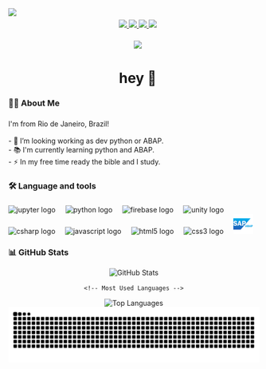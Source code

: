 <img align="left" height="150" src="https://github.com/user-attachments/assets/d1ca782a-cb7c-483f-9df7-7f45c8341bac"  />

###

<div align="center">
  <a href="https://www.linkedin.com/in/omatheuscardoso/" target="_blank">
    <img src="https://img.shields.io/badge/LinkedIn-0A66C2?style=for-the-badge&logo=linkedin&logoColor=white" />
  </a>
  <a href="https://www.instagram.com/oMatheuscardos" target="_blank">
    <img src="https://img.shields.io/badge/Instagram-E4405F?style=for-the-badge&logo=instagram&logoColor=white" />
  </a>
  <a href="https://www.x.com/iMatheusCardoso" target="_blank">
    <img src="https://img.shields.io/badge/Twitter/X-000000?style=for-the-badge&logo=x&logoColor=white" />
  </a>
  <a href="https://www.youtube.com/oMatheusCardoso" target="_blank">
    <img src="https://img.shields.io/badge/YouTube-FF0000?style=for-the-badge&logo=youtube&logoColor=white" />
  </a>
</div>

###

<div align="center">
  <img src="https://visitor-badge.laobi.icu/badge?page_id=omatheuscardoso.omatheuscardoso&right_color=darkgreen"  />
</div>

###

<h1 align="center">hey  👋</h1>

###

<h3 align="left">👩‍💻  About Me</h3>

###

<p align="left">I'm from Rio de Janeiro, Brazil!<br><br>- 🔭 I’m looking working as dev python or ABAP.<br>- 📚 I'm currently learning python and ABAP.<br>- ⚡ In my free time ready the bible and I study.</p>

###

<h3 align="left">🛠 Language and tools</h3>

###

<div align="left">
  <img src="https://cdn.jsdelivr.net/gh/devicons/devicon/icons/jupyter/jupyter-original.svg" height="40" alt="jupyter logo"  />
  <img width="12" />
  <img src="https://cdn.jsdelivr.net/gh/devicons/devicon/icons/python/python-original.svg" height="40" alt="python logo"  />
  <img width="12" />
  <img src="https://cdn.jsdelivr.net/gh/devicons/devicon/icons/firebase/firebase-plain.svg" height="40" alt="firebase logo"  />
  <img width="12" />
  <img src="https://cdn.jsdelivr.net/gh/devicons/devicon/icons/unity/unity-original.svg" height="40" alt="unity logo"  />
  <img width="12" />
  <img src="https://cdn.jsdelivr.net/gh/devicons/devicon/icons/csharp/csharp-original.svg" height="40" alt="csharp logo"  />
  <img width="12" />
  <img src="https://cdn.jsdelivr.net/gh/devicons/devicon/icons/javascript/javascript-original.svg" height="40" alt="javascript logo"  />
  <img width="12" />
  <img src="https://cdn.jsdelivr.net/gh/devicons/devicon/icons/html5/html5-original.svg" height="40" alt="html5 logo"  />
  <img width="12" />
  <img src="https://cdn.jsdelivr.net/gh/devicons/devicon/icons/css3/css3-original.svg" height="40" alt="css3 logo"  />
  <img width="12" />
  <img src="https://github.com/oMatheusCardoso/omatheuscardoso/blob/main/img/SAP-ABAP.png?raw=true" height="40" alt="logosap"  />
</div>

### 📊 GitHub Stats  

<div align="center">

  <!-- GitHub Stats -->
  <img src="https://github-readme-stats.vercel.app/api?username=omatheuscardoso&show_icons=true&theme=tokyonight" alt="GitHub Stats" height="150" />

    <!-- Most Used Languages -->
  <img src="https://github-readme-stats.vercel.app/api/top-langs/?username=omatheuscardoso&layout=compact&theme=tokyonight" alt="Top Languages" height="150" />

 </div>

<div align="center">
<picture>
  <source media="(prefers-color-scheme: dark)" srcset="https://raw.githubusercontent.com/omatheuscardoso/omatheuscardoso/output/github-contribution-grid-snake-dark.svg" />
  <source media="(prefers-color-scheme: light)" srcset="https://raw.githubusercontent.com/omatheuscardoso/omatheuscardoso/output/github-contribution-grid-snake.svg" />
  <img alt="github contribution snake animation" src="https://raw.githubusercontent.com/omatheuscardoso/omatheuscardoso/output/github-contribution-grid-snake.svg" />
</picture>
</div>

###
